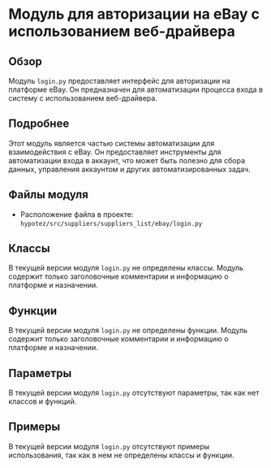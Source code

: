 # Модуль для авторизации на eBay с использованием веб-драйвера

## Обзор

Модуль `login.py` предоставляет интерфейс для авторизации на платформе eBay. Он предназначен для автоматизации процесса входа в систему с использованием веб-драйвера.

## Подробнее

Этот модуль является частью системы автоматизации для взаимодействия с eBay. Он предоставляет инструменты для автоматизации входа в аккаунт, что может быть полезно для сбора данных, управления аккаунтом и других автоматизированных задач.

## Файлы модуля

- Расположение файла в проекте: `hypotez/src/suppliers/suppliers_list/ebay/login.py`

## Классы

В текущей версии модуля `login.py` не определены классы. Модуль содержит только заголовочные комментарии и информацию о платформе и назначении.

## Функции

В текущей версии модуля `login.py` не определены функции. Модуль содержит только заголовочные комментарии и информацию о платформе и назначении.

## Параметры

В текущей версии модуля `login.py` отсутствуют параметры, так как нет классов и функций.

## Примеры

В текущей версии модуля `login.py` отсутствуют примеры использования, так как в нем не определены классы и функции.